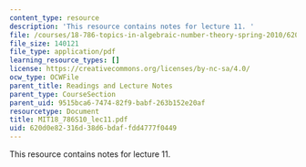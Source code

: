 ```yaml
---
content_type: resource
description: 'This resource contains notes for lecture 11. '
file: /courses/18-786-topics-in-algebraic-number-theory-spring-2010/620d0e82316d38d6bdaffdd4777f0449_MIT18_786S10_lec11.pdf
file_size: 140121
file_type: application/pdf
learning_resource_types: []
license: https://creativecommons.org/licenses/by-nc-sa/4.0/
ocw_type: OCWFile
parent_title: Readings and Lecture Notes
parent_type: CourseSection
parent_uid: 9515bca6-7474-82f9-babf-263b152e20af
resourcetype: Document
title: MIT18_786S10_lec11.pdf
uid: 620d0e82-316d-38d6-bdaf-fdd4777f0449
---
```

This resource contains notes for lecture 11. 